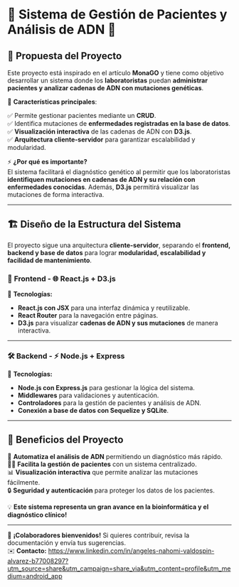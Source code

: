 # 🧬 Sistema de Gestión de Pacientes y Análisis de ADN 🏥

## 📌 Propuesta del Proyecto

Este proyecto está inspirado en el artículo **MonaGO** y tiene como objetivo desarrollar un sistema donde los **laboratoristas** puedan **administrar pacientes y analizar cadenas de ADN con mutaciones genéticas**. 

🔬 **Características principales**:

✅ Permite gestionar pacientes mediante un **CRUD**.  
✅ Identifica mutaciones de **enfermedades registradas en la base de datos**.  
✅ **Visualización interactiva** de las cadenas de ADN con **D3.js**.  
✅ **Arquitectura cliente-servidor** para garantizar escalabilidad y modularidad.  

⚡ **¿Por qué es importante?**  
El sistema facilitará el diagnóstico genético al permitir que los laboratoristas **identifiquen mutaciones en cadenas de ADN y su relación con enfermedades conocidas**. Además, **D3.js** permitirá visualizar las mutaciones de forma interactiva.  

---

## 🏗️ Diseño de la Estructura del Sistema

El proyecto sigue una arquitectura **cliente-servidor**, separando el **frontend, backend y base de datos** para lograr **modularidad, escalabilidad y facilidad de mantenimiento**.  

### 🎨 **Frontend** - 🌐 React.js + D3.js  
📌 **Tecnologías:**  
- **React.js con JSX** para una interfaz dinámica y reutilizable.  
- **React Router** para la navegación entre páginas.  
- **D3.js** para visualizar **cadenas de ADN y sus mutaciones** de manera interactiva.  

---

### 🛠️ **Backend** - ⚡ Node.js + Express  
📌 **Tecnologías:**  
- **Node.js con Express.js** para gestionar la lógica del sistema.  
- **Middlewares** para validaciones y autenticación.  
- **Controladores** para la gestión de pacientes y análisis de ADN.  
- **Conexión a base de datos con Sequelize y SQLite**.  

---

## 🎯 Beneficios del Proyecto  
🚀 **Automatiza el análisis de ADN** permitiendo un diagnóstico más rápido.  
👨‍⚕️ **Facilita la gestión de pacientes** con un sistema centralizado.  
📊 **Visualización interactiva** que permite analizar las mutaciones fácilmente.  
🔒 **Seguridad y autenticación** para proteger los datos de los pacientes.  

💡 **Este sistema representa un gran avance en la bioinformática y el diagnóstico clínico!**  

---
📌 **¡Colaboradores bienvenidos!** Si quieres contribuir, revisa la documentación y envía tus sugerencias.  
✉️ **Contacto:** https://www.linkedin.com/in/angeles-nahomi-valdospin-alvarez-b77008297?utm_source=share&utm_campaign=share_via&utm_content=profile&utm_medium=android_app  
